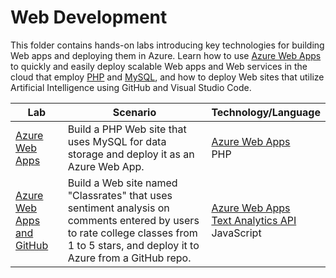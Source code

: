 # Web Development

This folder contains hands-on labs introducing key technologies for building Web apps and deploying them in Azure. Learn how to use [Azure Web Apps](https://azure.microsoft.com/services/app-service/web/) to quickly and easily deploy scalable Web apps and Web services in the cloud that employ [PHP](http://php.net/) and [MySQL](http://www.mysql.com/), and how to deploy Web sites that utilize Artificial Intelligence using GitHub and Visual Studio Code.

Lab | Scenario | Technology/Language
--- | -------- | -------------------
[Azure Web Apps](./Azure%20Web%20Apps) | Build a PHP Web site that uses MySQL for data storage and deploy it as an Azure Web App. | [Azure Web Apps](https://azure.microsoft.com/services/app-service/web/)<br>PHP
[Azure Web Apps and GitHub](./Azure%20Web%20Apps%20and%20GitHub) | Build a Web site named "Classrates" that uses sentiment analysis on comments entered by users to rate college classes from 1 to 5 stars, and deploy it to Azure from a GitHub repo. | [Azure Web Apps](https://azure.microsoft.com/services/app-service/web/)<br>[Text Analytics API](https://azure.microsoft.com/en-us/services/cognitive-services/text-analytics/)<br>JavaScript
